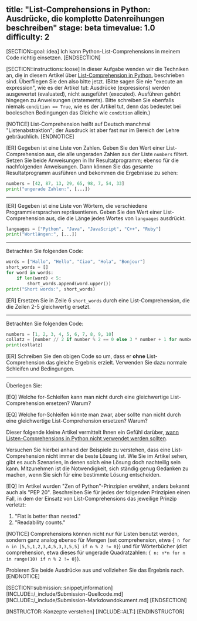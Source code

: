 title: "List-Comprehensions in Python: Ausdrücke, die komplette Datenreihungen beschreiben"
stage: beta
timevalue: 1.0
difficulty: 2
---

[SECTION::goal::idea]
Ich kann Python-List-Comprehensions in meinem Code richtig einsetzen.
[ENDSECTION]

[SECTION::instructions::loose]
In dieser Aufgabe wenden wir die Techniken an, die in diesem Artikel über
[List-Comprehension in Python.](https://www.programiz.com/python-programming/list-comprehension) 
beschrieben sind. Überfliegen Sie den also bitte jetzt.
(Bitte sagen Sie nie "execute an expression", wie es der Artikel tut:
 Ausdrücke (expressions) werden ausgewertet (evaluated), nicht ausgeführt (executed).
 Ausführen gehört hingegen zu Anweisungen (statements).
 Bitte schreiben Sie ebenfalls niemals `condition == True`, wie es der Artikel tut,
 denn das bedeutet bei booleschen Bedingungen das Gleiche wie `condition` allein.)

[NOTICE]
List-Comprehension heißt auf Deutsch manchmal "Listenabstraktion";
der Ausdruck ist aber fast nur im Bereich der Lehre gebräuchlich.
[ENDNOTICE]

[ER] Gegeben ist eine Liste von Zahlen. 
Geben Sie den Wert einer List-Comprehension aus,
die alle ungeraden Zahlen aus der Liste `numbers` filtert.
Setzen Sie beide Anweisungen in Ihr Resultatprogramm; ebenso für die nachfolgenden Anweisungen.
Dann können Sie das gesamte Resultatprogramm ausführen und bekommen die Ergebnisse zu sehen:

```python
numbers = [42, 87, 13, 29, 65, 98, 7, 54, 33]
print("ungerade Zahlen:", [...])
```

---

[ER] Gegeben ist eine Liste von Wörtern, die verschiedene Programmiersprachen repräsentieren.
Geben Sie den Wert einer List-Comprehension aus, die die Länge jedes Wortes von `languages` ausdrückt.

```python
languages = ["Python", "Java", "JavaScript", "C++", "Ruby"]
print("Wortlängen:", [...])
```

---

Betrachten Sie folgenden Code:

```python
words = ["Hallo", "Hello", "Ciao", "Hola", "Bonjour"]
short_words = []
for word in words:
    if len(word) < 5:
        short_words.append(word.upper())
print("Short words:", short_words)
```
[ER] Ersetzen Sie in Zeile 6 `short_words` durch eine List-Comprehension,
die die Zeilen 2-5 gleichwertig ersetzt.

---

Betrachten Sie folgenden Code:

```python
numbers = [1, 2, 3, 4, 5, 6, 7, 8, 9, 10]
collatz = [number // 2 if number % 2 == 0 else 3 * number + 1 for number in numbers]
print(collatz)
```
[ER] Schreiben Sie den obigen Code so um,
dass er **ohne** List-Comprehension das gleiche Ergebnis erzielt.
Verwenden Sie dazu normale Schleifen und Bedingungen.

---

Überlegen Sie:

[EQ] Welche for-Schleifen kann man nicht durch eine gleichwertige List-Comprehension ersetzen? Warum?

[EQ] Welche for-Schleifen könnte man zwar, aber sollte man nicht 
durch eine gleichwertige List-Comprehension ersetzen? Warum?

Dieser folgende kleine Artikel vermittelt Ihnen ein Gefühl darüber,
[wann Listen-Comprehensions in Python nicht verwendet werden sollten](https://medium.com/@ivjot/when-not-to-use-list-comprehensions-in-python-ad3257a227b).

Versuchen Sie hierbei anhand der Beispiele zu verstehen,
dass eine List-Comprehension nicht immer die beste Lösung ist.
Wie Sie im Artikel sehen,
gibt es auch Szenarien, in denen solch eine Lösung doch nachteilig sein kann.
Mitzunehmen ist die Notwendigkeit, sich ständig genug Gedanken zu machen,
wenn Sie sich für eine bestimmte Lösung entscheiden. 

[EQ] Im Artikel wurden "Zen of Python"-Prinzipien erwähnt, anders bekannt auch als "PEP 20". 
Beschreiben Sie für jedes der folgenden Prinzipien einen Fall,
in dem der Einsatz von List-Comprehensions das jeweilige Prinzip verletzt:  
1. "Flat is better than nested."  
2. "Readability counts."

[NOTICE]
Comprehensions können nicht nur für Listen benutzt werden,
sondern ganz analog ebenso für Mengen (set comprehension, etwa 
`{ n for n in [5,5,1,2,3,4,5,3,3,5,5] if n % 2 != 0}`)
und für Wörterbücher (dict comprehension, etwa dieses für ungerade Quadratzahlen:
`{ n: n*n for n in range(10) if n % 2 != 0}`).

Probieren Sie beide Ausdrücke aus und vollziehen Sie das Ergebnis nach.
[ENDNOTICE]

[SECTION::submission::snippet,information]
[INCLUDE::/_include/Submission-Quellcode.md]
[INCLUDE::/_include/Submission-Markdowndokument.md]
[ENDSECTION]

[INSTRUCTOR::Konzepte verstehen]
[INCLUDE::ALT:]
[ENDINSTRUCTOR]